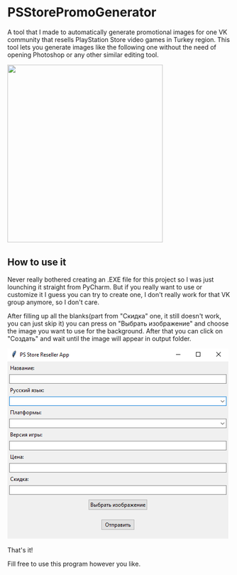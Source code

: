 # PSStorePromoGenerator

A tool that I made to automatically generate promotional images for one VK community that resells PlayStation Store video games in Turkey region. 
This tool lets you generate images like the following one without the need of opening Photoshop or any other similar editing tool.

<img src="output.png" width=350 height=400>

## How to use it 
Never really bothered creating an .EXE file for this project so I was just lounching it straight from PyCharm. But if you really want to use or customize it I guess you can try to create one, 
I don't really work for that VK group anymore, so I don't care.

After filling up all the blanks(part from "Скидка" one, it still doesn't work, you can just skip it) you can press on "Выбрать изображение" and choose the image you want to use for the background.
After that you can click on "Создать" and wait until the image will appear in output folder.

![Image2](Screenshot_1.png)

That's it!

Fill free to use this program however you like.

